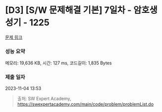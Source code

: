 # [D3] [S/W 문제해결 기본] 7일차 - 암호생성기 - 1225 

[문제 링크](https://swexpertacademy.com/main/code/problem/problemDetail.do?contestProbId=AV14uWl6AF0CFAYD) 

### 성능 요약

메모리: 19,636 KB, 시간: 127 ms, 코드길이: 1,835 Bytes

### 제출 일자

2023-11-04 13:53



> 출처: SW Expert Academy, https://swexpertacademy.com/main/code/problem/problemList.do
